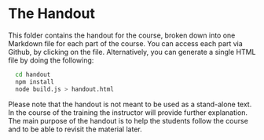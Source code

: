 # The Handout

This folder contains the handout for the course, broken down into one Markdown
file for each part of the course. You can access each part via Github, by
clicking on the file. Alternatively, you can generate a single HTML file by
doing the following:

```bash
  cd handout
  npm install
  node build.js > handout.html
```

Please note that the handout is not meant to be used as a stand-alone text. In
the course of the training the instructor will provide further explanation.
The main purpose of the handout is to help the students follow the course and
to be able to revisit the material later.
